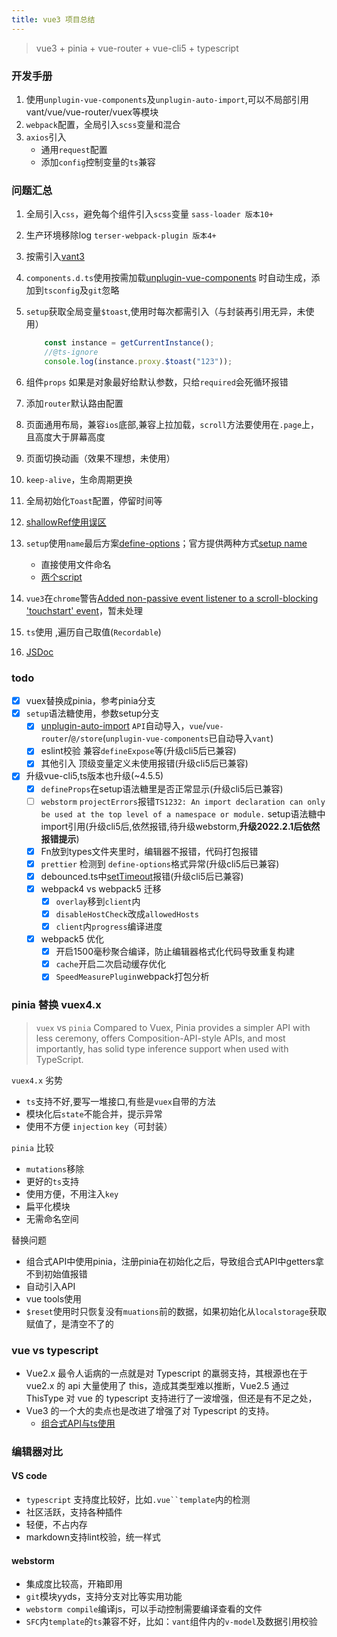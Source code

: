 ```yaml
---
title: vue3 项目总结
---
```


> vue3 + pinia + vue-router + vue-cli5 + typescript

### 开发手册

1. 使用`unplugin-vue-components`及`unplugin-auto-import`,可以不局部引用vant/vue/vue-router/vuex等模块
2. `webpack`配置，全局引入`scss`变量和混合
3. `axios`引入
    - 通用`request`配置
    - 添加`config`控制变量的`ts`兼容

### 问题汇总

1. 全局引入`css`，避免每个组件引入`scss`变量 `sass-loader 版本10+`
2. 生产环境移除log `terser-webpack-plugin 版本4+`
3. 按需引入[vant3](https://vant-contrib.gitee.io/vant/#/zh-CN/quickstart)
4. `components.d.ts`使用按需加载[unplugin-vue-components](https://www.npmjs.com/package/unplugin-vue-components)
   时自动生成，添加到`tsconfig`及`git`忽略
5. `setup`获取全局变量`$toast`,使用时每次都需引入（与封装再引用无异，未使用）

    ```javascript
        const instance = getCurrentInstance();
        //@ts-ignore
        console.log(instance.proxy.$toast("123"));
    ```

6. 组件`props` 如果是对象最好给默认参数，只给`required`会死循环报错
7. 添加`router`默认路由配置
8. 页面通用布局，兼容`ios`底部,兼容上拉加载，`scroll`方法要使用在`.page`上，且高度大于屏幕高度
9. 页面切换动画（效果不理想，未使用）
10. `keep-alive`，生命周期更换
11. 全局初始化`Toast`配置，停留时间等
12. [shallowRef使用误区](https://www.cnblogs.com/s-w-f/p/16589138.html)
13. `setup`使用`name`最后方案[define-options](https://github.com/sxzz/unplugin-vue-macros/tree/main/packages/define-options)；官方提供两种方式[setup name](https://github.com/vuejs/rfcs/discussions/430#discussioncomment-2333745)
  
    - 直接使用文件命名
    - [两个script](https://staging-cn.vuejs.org/api/sfc-script-setup.html#usage-alongside-normal-script)

14. `vue3`在`chrome`警告[Added non-passive event listener to a scroll-blocking 'touchstart' event](https://segmentfault.com/a/1190000010173792)，暂未处理
15. `ts`使用 ,遍历自己取值(`Recordable`)
16. [JSDoc](https://www.shouce.ren/api/view/a/13261)

### todo

- [x]   vuex替换成pinia，参考pinia分支
- [x] `setup`语法糖使用，参数setup分支
  - [x]  [unplugin-auto-import](https://github.com/antfu/unplugin-auto-import) `API`自动导入，`vue`/`vue-router`/`@/store`(`unplugin-vue-components`已自动导入`vant`)
  - [x] eslint校验 兼容`defineExpose`等(升级cli5后已兼容)
  - [x] 其他引入 顶级变量定义未使用报错(升级cli5后已兼容)

- [x] 升级vue-cli5,ts版本也升级(~4.5.5)
  - [x] `defineProps`在setup语法糖里是否正常显示(升级cli5后已兼容)
  - [ ] `webstorm` `projectErrors`报错`TS1232: An import declaration can only be used at the top level of a namespace or module.` setup语法糖中import引用(升级cli5后,依然报错,待升级webstorm,**升级2022.2.1后依然报错提示**)
  - [x] Fn放到types文件夹里时，编辑器不报错，代码打包报错
  - [x] `prettier` 检测到 `define-options`格式异常(升级cli5后已兼容)
  - [x] debounced.ts中[setTimeout](https://blog.csdn.net/weixin_42369598/article/details/125000346)报错(升级cli5后已兼容)
  - [x] webpack4 vs webpack5 迁移
    - [x] `overlay`移到`client`内
    - [x] `disableHostCheck`改成`allowedHosts`
    - [x] `client`内`progress`编译进度
  - [x] webpack5 优化  
    - [x] 开启1500毫秒聚合编译，防止编辑器格式化代码导致重复构建
    - [x] `cache`开启二次启动缓存优化
    - [x] `SpeedMeasurePlugin`webpack打包分析

### pinia 替换 vuex4.x

> `vuex` vs `pinia` Compared to Vuex, Pinia provides a simpler API with less ceremony, offers Composition-API-style
   APIs, and most importantly, has solid type inference support when used with TypeScript.

`vuex4.x` 劣势

- `ts`支持不好,要写一堆接口,有些是`vuex`自带的方法
- 模块化后`state`不能合并，提示异常
- 使用不方便 `injection` `key`（可封装）

`pinia` 比较

- `mutations`移除
- 更好的`ts`支持
- 使用方便，不用注入`key`
- 扁平化模块
- 无需命名空间

替换问题

- 组合式API中使用pinia，注册pinia在初始化之后，导致组合式API中getters拿不到初始值报错
- 自动引入API
- vue tools使用
- `$reset`使用时只恢复没有`muations`前的数据，如果初始化从`localstorage`获取赋值了，是清空不了的

### vue vs typescript

- Vue2.x 最令人诟病的一点就是对 Typescript 的羸弱支持，其根源也在于 vue2.x 的 api 大量使用了 this，造成其类型难以推断，Vue2.5
   通过 ThisType 对 vue 的 typescript 支持进行了一波增强，但还是有不足之处，
- Vue3 的一个大的卖点也是改进了增强了对
   Typescript 的支持。
  - [组合式API与ts使用](<https://cn.vuejs.org/guide/typescript/composition-api.html>)

### 编辑器对比

#### VS code

- `typescript` 支持度比较好，比如`.vue``template`内的检测
- 社区活跃，支持各种插件
- 轻便，不占内存
- markdown支持lint校验，统一样式
  
#### webstorm

- 集成度比较高，开箱即用
- `git`模块yyds，支持分支对比等实用功能
- `webstorm compile`编译js，可以手动控制需要编译查看的文件
- `SFC`内`template`的`ts`兼容不好，比如：`vant`组件内的`v-model`及数据引用校验

